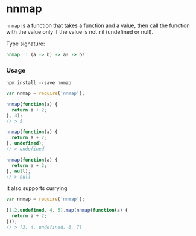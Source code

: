 # nnmap
`nnmap` is a function that takes a function and a value, then call the function with the value only if the value is not nil (undefined or null).

Type signature:
```haskell
nnmap :: (a -> b) -> a? -> b?
```

### Usage
```
npm install --save nnmap
```

```js
var nnmap = require('nnmap');

nnmap(function(a) {
  return a + 2;
}, 3);
// > 5

nnmap(function(a) {
  return a + 2;
}, undefined);
// > undefined

nnmap(function(a) {
  return a + 2;
}, null);
// > null
```

It also supports currying

```js
var nnmap = require('nnmap');

[1,2,undefined, 4, 5].map(nnmap(function(a) {
  return a + 2;
}));
// > [3, 4, undefined, 6, 7]
```

